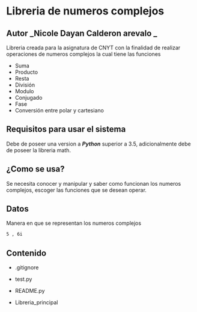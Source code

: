 # Libreria de numeros complejos

## Autor **_Nicole Dayan Calderon arevalo _**

Libreria creada para la asignatura de CNYT con la finalidad de realizar operaciones de numeros complejos la cual tiene las funciones

- Suma
- Producto
- Resta
- División
- Modulo
- Conjugado
- Fase
- Conversión entre polar y cartesiano

## Requisitos para usar el sistema

Debe de poseer una version a **_Python_** superior a 3.5, adicionalmente debe de poseer la libreria math.

## ¿Como se usa?

Se necesita conocer y manipular y saber como funcionan los numeros complejos, escoger las funciones que se desean operar.

## Datos

Manera en que se representan los numeros complejos

```txt
5 , 6i
```

## Contenido

- .gitignore

- test.py

- README.py

- Libreria_principal
